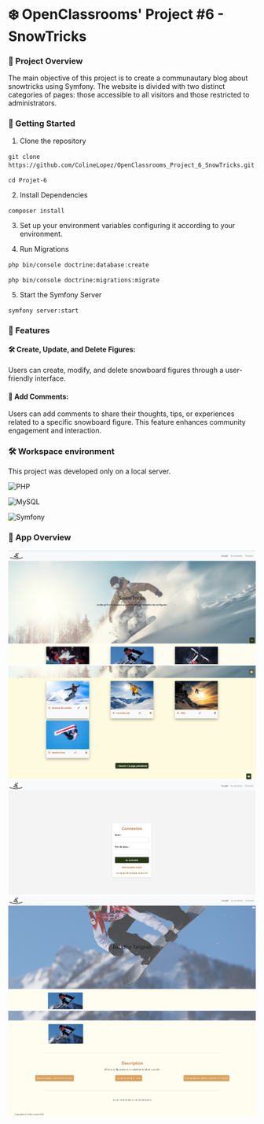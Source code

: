 # ❄️ OpenClassrooms' Project #6 - SnowTricks

### 🌟 Project Overview 

The main objective of this project is to create a communautary blog about snowtricks using Symfony. The website is divided with two distinct categories of pages: those accessible to all visitors and those restricted to administrators.

### 🚀 Getting Started 

1. Clone the repository

`git clone https://github.com/ColineLopez/OpenClassrooms_Project_6_SnowTricks.git`

`cd Projet-6`

2. Install Dependencies

`composer install`

3. Set up your environment variables configuring it according to your environment.

4. Run Migrations

`php bin/console doctrine:database:create`

`php bin/console doctrine:migrations:migrate`

5. Start the Symfony Server

`symfony server:start`

### 🧩 Features

#### 🛠️ Create, Update, and Delete Figures:
Users can create, modify, and delete snowboard figures through a user-friendly interface.

#### 💬 Add Comments:
Users can add comments to share their thoughts, tips, or experiences related to a specific snowboard figure. This feature enhances community engagement and interaction.

### 🛠️ Workspace environment 

This project was developed only on a local server.

![PHP](https://img.shields.io/badge/PHP-8.0.2-blue)

![MySQL](https://img.shields.io/badge/MySQL-8.0.31-orange)

![Symfony](https://img.shields.io/badge/Symfony-6.4-green)

### 📸 App Overview

![Homepage](public/images/readme/home.png)
![Homepage next](public/images/readme/home2.png)
![Connection's page](public/images/readme/login.png)
![Article's page](public/images/readme/article.png)
![Article's page next](public/images/readme/article2.png)


